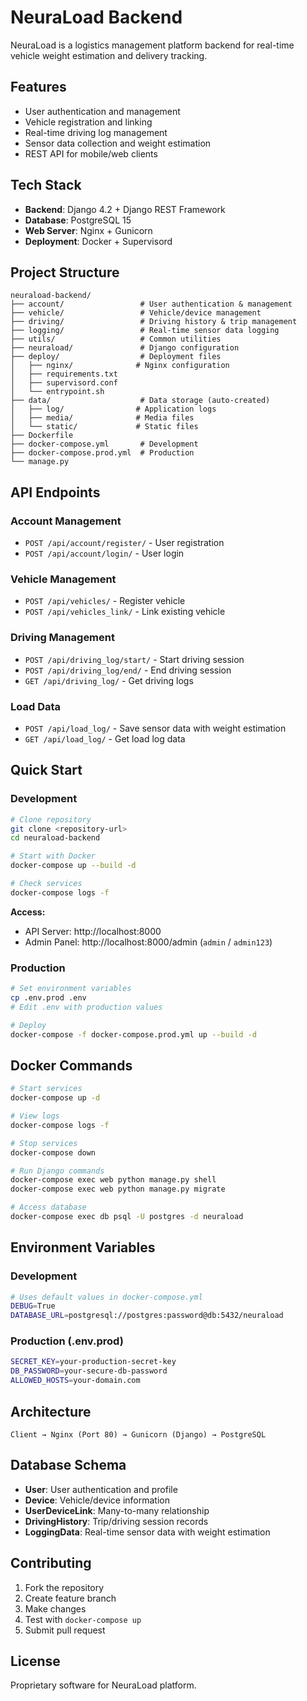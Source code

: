 # NeuraLoad Backend

NeuraLoad is a logistics management platform backend for real-time vehicle weight estimation and delivery tracking.

## Features

- User authentication and management
- Vehicle registration and linking
- Real-time driving log management  
- Sensor data collection and weight estimation
- REST API for mobile/web clients

## Tech Stack

- **Backend**: Django 4.2 + Django REST Framework
- **Database**: PostgreSQL 15
- **Web Server**: Nginx + Gunicorn
- **Deployment**: Docker + Supervisord

## Project Structure

```
neuraload-backend/
├── account/                 # User authentication & management
├── vehicle/                 # Vehicle/device management
├── driving/                 # Driving history & trip management
├── logging/                 # Real-time sensor data logging
├── utils/                   # Common utilities
├── neuraload/               # Django configuration
├── deploy/                  # Deployment files
│   ├── nginx/              # Nginx configuration
│   ├── requirements.txt
│   ├── supervisord.conf
│   └── entrypoint.sh
├── data/                    # Data storage (auto-created)
│   ├── log/                # Application logs
│   ├── media/              # Media files
│   └── static/             # Static files
├── Dockerfile
├── docker-compose.yml       # Development
├── docker-compose.prod.yml  # Production
└── manage.py
```

## API Endpoints

### Account Management
- `POST /api/account/register/` - User registration
- `POST /api/account/login/` - User login

### Vehicle Management  
- `POST /api/vehicles/` - Register vehicle
- `POST /api/vehicles_link/` - Link existing vehicle

### Driving Management
- `POST /api/driving_log/start/` - Start driving session
- `POST /api/driving_log/end/` - End driving session
- `GET /api/driving_log/` - Get driving logs

### Load Data
- `POST /api/load_log/` - Save sensor data with weight estimation
- `GET /api/load_log/` - Get load log data

## Quick Start

### Development

```bash
# Clone repository
git clone <repository-url>
cd neuraload-backend

# Start with Docker
docker-compose up --build -d

# Check services
docker-compose logs -f
```

**Access:**
- API Server: http://localhost:8000
- Admin Panel: http://localhost:8000/admin (`admin` / `admin123`)

### Production

```bash
# Set environment variables
cp .env.prod .env
# Edit .env with production values

# Deploy
docker-compose -f docker-compose.prod.yml up --build -d
```

## Docker Commands

```bash
# Start services
docker-compose up -d

# View logs
docker-compose logs -f

# Stop services
docker-compose down

# Run Django commands
docker-compose exec web python manage.py shell
docker-compose exec web python manage.py migrate

# Access database
docker-compose exec db psql -U postgres -d neuraload
```

## Environment Variables

### Development
```bash
# Uses default values in docker-compose.yml
DEBUG=True
DATABASE_URL=postgresql://postgres:password@db:5432/neuraload
```

### Production (.env.prod)
```bash
SECRET_KEY=your-production-secret-key
DB_PASSWORD=your-secure-db-password  
ALLOWED_HOSTS=your-domain.com
```

## Architecture

```
Client → Nginx (Port 80) → Gunicorn (Django) → PostgreSQL
```

## Database Schema

- **User**: User authentication and profile
- **Device**: Vehicle/device information  
- **UserDeviceLink**: Many-to-many relationship
- **DrivingHistory**: Trip/driving session records
- **LoggingData**: Real-time sensor data with weight estimation

## Contributing

1. Fork the repository
2. Create feature branch
3. Make changes
4. Test with `docker-compose up`
5. Submit pull request

## License

Proprietary software for NeuraLoad platform.
